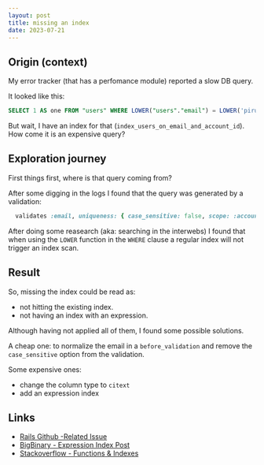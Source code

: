 ```yaml
---
layout: post
title: missing an index
date: 2023-07-21
---
```


## Origin (context)

My error tracker (that has a perfomance module) reported a slow DB query.

It looked like this:

```sql
SELECT 1 AS one FROM "users" WHERE LOWER("users"."email") = LOWER('pirulo@mail.com') AND "users"."account_id" = 1 LIMIT 1
```

But wait, I have an index for that (`index_users_on_email_and_account_id`). How come it is an expensive query?

## Exploration journey

First things first, where is that query coming from?

After some digging in the logs I found that the query was generated by a validation:

```ruby
  validates :email, uniqueness: { case_sensitive: false, scope: :account_id }
```

After doing some reasearch (aka: searching in the interwebs) I found that when using the `LOWER` function in the `WHERE` clause a regular index will not trigger an index scan.

## Result

So, missing the index could be read as:

- not hitting the existing index.
- not having an index with an expression.

Although having not applied all of them, I found some possible solutions.

A cheap one: to normalize the email in a `before_validation` and remove the `case_sensitive` option from the validation.

Some expensive ones:

- change the column type to `citext`
- add an expression index

## Links

- [Rails Github -Related Issue](https://github.com/rails/rails/issues/47769)
- [BigBinary - Expression Index Post](https://www.bigbinary.com/blog/rails-5-adds-support-for-expression-indexes-for-postgresql)
- [Stackoverflow - Functions & Indexes](https://stackoverflow.com/questions/37927069/why-do-functions-on-columns-prevent-the-use-of-indexes)
